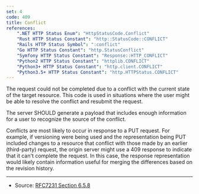 ```yaml
---
set: 4
code: 409
title: Conflict
references:
    ".NET HTTP Status Enum": "HttpStatusCode.Conflict"
    "Rust HTTP Status Constant": "http::StatusCode::CONFLICT"
    "Rails HTTP Status Symbol": ":conflict"
    "Go HTTP Status Constant": "http.StatusConflict"
    "Symfony HTTP Status Constant": "Response::HTTP_CONFLICT"
    "Python2 HTTP Status Constant": "httplib.CONFLICT"
    "Python3+ HTTP Status Constant": "http.client.CONFLICT"
    "Python3.5+ HTTP Status Constant": "http.HTTPStatus.CONFLICT"
---
```


The request could not be completed due to a conflict with the current state of the target resource. This code is used in situations where the user might be able to resolve the conflict and resubmit the request.

The server SHOULD generate a payload that includes enough information for a user to recognize the source of the conflict.

Conflicts are most likely to occur in response to a PUT request. For example, if versioning were being used and the representation being PUT included changes to a resource that conflict with those made by an earlier (third-party) request, the origin server might use a 409 response to indicate that it can't complete the request. In this case, the response representation would likely contain information useful for merging the differences based on the revision history.

---

* Source: [RFC7231 Section 6.5.8][1]

[1]: <https://tools.ietf.org/html/rfc7231#section-6.5.8>
